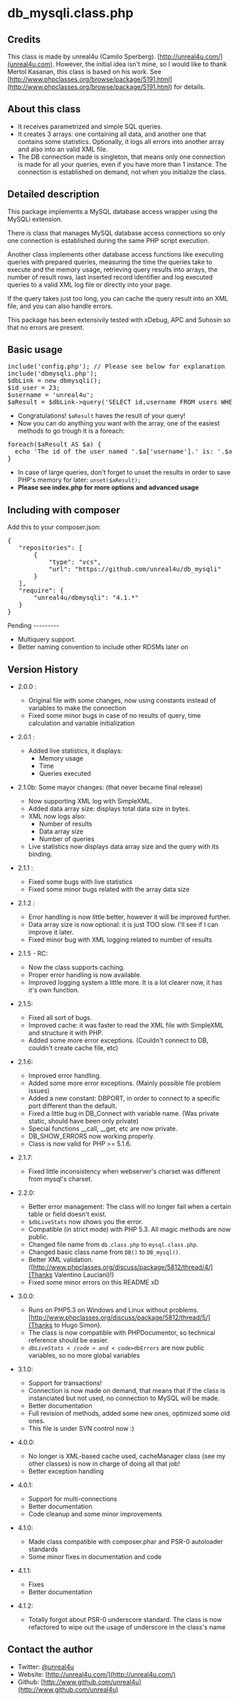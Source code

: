 db_mysqli.class.php
======

Credits
--------

This class is made by unreal4u (Camilo Sperberg). [http://unreal4u.com/](unreal4u.com). However, the initial idea isn't
mine, so I would like to thank Mertol Kasanan, this class is based on his work.
See [http://www.phpclasses.org/browse/package/5191.html](http://www.phpclasses.org/browse/package/5191.html) for details.

About this class
--------

* It receives parametrized and simple SQL queries.
* It creates 3 arrays: one containing all data, and another one that contains some statistics. Optionally, it logs all errors into another array and also into an valid XML file.
* The DB connection made is singleton, that means only one connection is made for all your queries, even if you have more than 1 instance. The connection is established on demand, not when you initialize the class.

Detailed description
---------

This package implements a MySQL database access wrapper using the MySQLi extension.

There is class that manages MySQL database access connections so only one connection is established during the same PHP script execution.

Another class implements other database access functions like executing queries with prepared queries, measuring the time the queries take to execute and the memory usage, retrieving query results into arrays, the number of result rows, last inserted record identifier and log executed queries to a valid XML log file or directly into your page.

If the query takes just too long, you can cache the query result into an XML file, and you can also handle errors.

This package has been extensivily tested with xDebug, APC and Suhosin so that no errors are present.

Basic usage
----------

<pre>include('config.php'); // Please see below for explanation
include('dbmysqli.php');
$dbLink = new dbmysqli();
$id_user = 23;
$username = 'unreal4u';
$aResult = $dbLink->query('SELECT id,username FROM users WHERE id = ? AND username = ?',$id_user,$username);</pre>

* Congratulations! `$aResult` haves the result of your query!
* Now you can do anything you want with the array, one of the easiest methods to go trough it is a foreach:
<pre>foreach($aResult AS $a) {
  echo 'The id of the user named '.$a['username'].' is: '.$a['id']."\n";
}</pre>
* In case of large queries, don't forget to unset the results in order to save PHP's memory for later: `unset($aResult);`
* **Please see index.php for more options and advanced usage**

Including with composer
---------

Add this to your composer.json:
<pre>
{
   "repositories": [
       {
           "type": "vcs",
           "url": "https://github.com/unreal4u/db_mysqli"
       }
   ],
   "require": {
       "unreal4u/dbmysqli": "4.1.*"
   }
}
</pre>

Pending ---------
* Multiquery support.
* Better naming convention to include other RDSMs later on

Version History
----------

* 2.0.0 :
    * Original file with some changes, now using constants instead of variables to make the connection
    * Fixed some minor bugs in case of no results of query, time calculation and variable initialization

* 2.0.1 :
    * Added live statistics, it displays:
        * Memory usage
        * Time
        * Queries executed

* 2.1.0b: Some mayor changes: (that never became final release)
    * Now supporting XML log with SimpleXML.
    * Added data array size: displays total data size in bytes.
    * XML now logs also:
        * Number of results
        * Data array size
        * Number of queries
    * Live statistics now displays data array size and the query with its binding.

* 2.1.1 :
    * Fixed some bugs with live statistics
    * Fixed some minor bugs related with the array data size

* 2.1.2 :
    * Error handling is now little better, however it will be improved further.
    * Data array size is now optional: it is just TOO slow. I'll see if I can improve it later.
    * Fixed minor bug with XML logging related to number of results

* 2.1.5 - RC:
    * Now the class supports caching.
    * Proper error handling is now available.
    * Improved logging system a little more. It is a lot clearer now, it has it's own function.

* 2.1.5:
    * Fixed all sort of bugs.
    * Improved cache: it was faster to read the XML file with SimpleXML and structure it with PHP.
    * Added some more error exceptions. (Couldn't connect to DB, couldn't create cache file, etc)

* 2.1.6:
    * Improved error handling.
    * Added some more error exceptions. (Mainly possible file problem issues)
    * Added a new constant: DBPORT, in order to connect to a specific port different than the default.
    * Fixed a little bug in DB_Connect with variable name. (Was private static, should have been only private)
    * Special functions __call, __get, etc are now private.
    * DB_SHOW_ERRORS now working properly.
    * Class is now valid for PHP &gt;= 5.1.6.

* 2.1.7:
    * Fixed little inconsistency when webserver's charset was different from mysql's charset.

* 2.2.0:
    * Better error management: The class will no longer fail when a certain table or field doesn't exist.
    * <code>$dbLiveStats</code> now shows you the error.
    * Compatible (in strict mode) with PHP 5.3. All magic methods are now public.
    * Changed file name from <code>db.class.php</code> to <code>mysql.class.php</code>.
    * Changed basic class name from <code>DB()</code> to <code>DB_mysql()</code>.
    * Better XML validation. ([http://www.phpclasses.org/discuss/package/5812/thread/4/](Thanks Valentino Lauciani)!)
    * Fixed some minor errors on this README xD

* 3.0.0:
    * Runs on PHP5.3 on Windows and Linux without problems. [http://www.phpclasses.org/discuss/package/5812/thread/5/](Thanks to Hugo Simon).
    * The class is now compatible with PHPDocumentor, so technical reference should be easier.
    * <code>$dbLiveStats</code> and <code>$dbErrors</code> are now public variables, so no more global variables

* 3.1.0:
    * Support for transactions!
    * Connection is now made on demand, that means that if the class is instanciated but not used, no connection to MySQL will be made.
    * Better documentation
    * Full revision of methods, added some new ones, optimized some old ones.
    * This file is under SVN control now :)

* 4.0.0:
    * No longer is XML-based cache used, cacheManager class (see my other classes) is now in charge of doing all that job!
    * Better exception handling

* 4.0.1:
    * Support for multi-connections
    * Better documentation
    * Code cleanup and some minor improvements

* 4.1.0:
    * Made class compatible with composer.phar and PSR-0 autoloader standards
    * Some minor fixes in documentation and code

* 4.1.1:
    * Fixes
    * Better documentation

* 4.1.2:
    * Totally forgot about PSR-0 underscore standard. The class is now refactored to wipe out the usage of underscore in the class's name

Contact the author
-------

* Twitter: [@unreal4u](http://twitter.com/unreal4u)
* Website: [http://unreal4u.com/](http://unreal4u.com/)
* Github:  [http://www.github.com/unreal4u](http://www.github.com/unreal4u)
